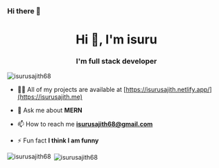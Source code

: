 ### Hi there 👋

<h1 align="center">Hi 👋, I'm isuru</h1>
<h3 align="center">I'm full stack developer</h3>

<p align="left"> <img src="https://komarev.com/ghpvc/?username=isurusajith68&label=Profile%20views&color=0e75b6&style=flat" alt="isurusajith68" /> </p>


- 👨‍💻 All of my projects are available at [https://isurusajith.netlify.app/](https://isurusajith.me)

- 💬 Ask me about **MERN**

- 📫 How to reach me **isurusajith68@gmail.com**

- ⚡ Fun fact **I think I am funny**

<!-- <h3 align="left">Connect with me:</h3>
<p align="left">
</p>

<h3 align="left">Languages and Tools:</h3>
<p align="left"> <a href="https://developer.android.com" target="_blank" rel="noreferrer"> <img src="https://raw.githubusercontent.com/devicons/devicon/master/icons/android/android-original-wordmark.svg" alt="android" width="40" height="40"/> </a> <a href="https://getbootstrap.com" target="_blank" rel="noreferrer">   <img src="https://raw.githubusercontent.com/devicons/devicon/master/icons/photoshop/photoshop-line.svg" alt="photoshop" width="40" height="40"/> </a> <a href="https://www.php.net" target="_blank" rel="noreferrer"> <img src="https://raw.githubusercontent.com/devicons/devicon/master/icons/php/php-original.svg" alt="php" width="40" height="40"/> </a> <a href="https://reactjs.org/" target="_blank" rel="noreferrer"> <img src="https://raw.githubusercontent.com/devicons/devicon/master/icons/react/react-original-wordmark.svg" alt="react" width="40" height="40"/> </a> </p> -->

<p><img align="left" src="https://github-readme-stats.vercel.app/api/top-langs?username=isurusajith68&show_icons=true&locale=en&layout=compact" alt="isurusajith68" /></p>

<p>&nbsp;<img align="center" src="https://github-readme-stats.vercel.app/api?username=isurusajith68&show_icons=true&locale=en" alt="isurusajith68" /></p>

